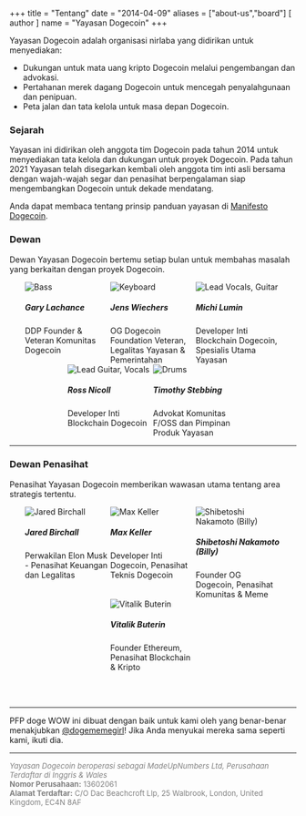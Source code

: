 +++
title = "Tentang"
date = "2014-04-09"
aliases = ["about-us","board"]
[ author ]
  name = "Yayasan Dogecoin"
+++

Yayasan Dogecoin adalah organisasi nirlaba yang didirikan untuk menyediakan:

* Dukungan untuk mata uang kripto Dogecoin melalui pengembangan dan advokasi.
* Pertahanan merek dagang Dogecoin untuk mencegah penyalahgunaan dan penipuan.
* Peta jalan dan tata kelola untuk masa depan Dogecoin.

### Sejarah

Yayasan ini didirikan oleh anggota tim Dogecoin pada tahun 2014 untuk menyediakan
tata kelola dan dukungan untuk proyek Dogecoin. Pada tahun 2021 Yayasan telah
disegarkan kembali oleh anggota tim inti asli bersama dengan wajah-wajah segar dan
penasihat berpengalaman siap mengembangkan Dogecoin untuk dekade mendatang.

Anda dapat membaca tentang prinsip panduan yayasan di [Manifesto Dogecoin](/id/manifesto).

### Dewan

Dewan Yayasan Dogecoin bertemu setiap bulan untuk membahas masalah yang berkaitan dengan proyek Dogecoin.

<div style="display: flex; flex-flow: row wrap; justify-content: center;">

<div style="display: inline-box; width: 150px;">
<img title='Bass' style="margin: auto; max-width:150px;" class="circle" src="/gary.jpg"/>
<h5>Gary Lachance</h5>
DDP Founder & Veteran Komunitas Dogecoin
</div>

<div style="display: inline-box; width: 150px;">
<img title='Keyboard' style="margin: auto; max-width:150px;" class="circle" src="/jens.jpg"/>
<h5>Jens Wiechers</h5> 
OG Dogecoin Foundation Veteran, Legalitas Yayasan & Pemerintahan
</div>

<div style="display: inline-box; width: 150px;">
<img title='Lead Vocals, Guitar' style="margin: auto; max-width:150px;" class="circle" src="/michi.jpg"/>
<h5>Michi Lumin</h5> 
Developer Inti Blockchain Dogecoin, Spesialis Utama Yayasan
</div>

<div style="display: inline-box; width: 150px;">
<img title='Lead Guitar, Vocals' style="margin: auto; max-width:150px;" class="circle" src="/ross.jpg"/>
<h5>Ross Nicoll</h5>
Developer Inti Blockchain Dogecoin
</div>

<div style="display: inline-box; width: 150px;">
<img title='Drums' style="margin: auto; max-width:150px;" class="circle" src="/pomke.jpg"/>
<h5>Timothy Stebbing</h5> 
Advokat Komunitas F/OSS dan Pimpinan Produk Yayasan
</div>

</div>

---

### Dewan Penasihat

Penasihat Yayasan Dogecoin memberikan wawasan utama tentang area strategis tertentu.

<div style="display: flex; flex-flow: row wrap; justify-content: center;">

<div style="display: inline-box; width: 150px;"> <img title='Jared
Birchall' style="margin: auto; max-width:150px;" class="circle"
src="/jared.jpg"/> <h5>Jared Birchall</h5> Perwakilan Elon Musk
- Penasihat Keuangan dan Legalitas </div>

<div style="display: inline-box; width: 150px;"> <img title='Max
Keller' style="margin: auto; max-width:150px;" class="circle"
src="/max.jpg"/> <h5>Max Keller</h5> Developer Inti Dogecoin, Penasihat Teknis Dogecoin</div>


<div style="display: inline-box; width: 150px;"> <img
title='Shibetoshi Nakamoto (Billy)' style="margin: auto;
max-width:150px;" class="circle" src="/billy.jpg"/> <h5>Shibetoshi
Nakamoto (Billy)</h5> Founder OG Dogecoin, Penasihat Komunitas & Meme</div>

<div style="display: inline-box; width: 150px;"> <img title='Vitalik
Buterin' style="margin: auto; max-width:150px;" class="circle"
src="/vitalik.jpg"/> <h5>Vitalik Buterin</h5> Founder Ethereum,
Penasihat Blockchain & Kripto</div>

</div>

</br></br>

---

PFP doge WOW ini dibuat dengan baik untuk kami oleh yang benar-benar menakjubkan
[@dogememegirl](https://twitter.com/Dogememegirl)! Jika Anda menyukai mereka sama seperti kami, ikuti dia. 


---

<div style="font-size: small; color: grey;">
<span style="font-style: italic;">Yayasan Dogecoin beroperasi sebagai MadeUpNumbers Ltd, Perusahaan Terdaftar di Inggris & Wales</span><br />
<span style="font-weight: bold;">Nomor Perusahaan:</span> 13602061<br />
<span style="font-weight: bold;">Alamat Terdaftar:</span> C/O Dac Beachcroft Llp,
25 Walbrook, London, United Kingdom, EC4N 8AF
</div>
